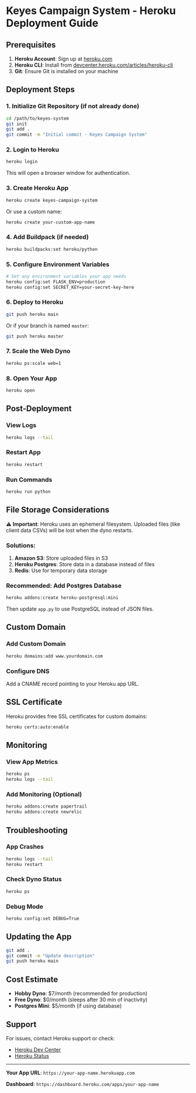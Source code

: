 # Keyes Campaign System - Heroku Deployment Guide

## Prerequisites

1. **Heroku Account**: Sign up at [heroku.com](https://heroku.com)
2. **Heroku CLI**: Install from [devcenter.heroku.com/articles/heroku-cli](https://devcenter.heroku.com/articles/heroku-cli)
3. **Git**: Ensure Git is installed on your machine

## Deployment Steps

### 1. Initialize Git Repository (if not already done)

```bash
cd /path/to/keyes-system
git init
git add .
git commit -m "Initial commit - Keyes Campaign System"
```

### 2. Login to Heroku

```bash
heroku login
```

This will open a browser window for authentication.

### 3. Create Heroku App

```bash
heroku create keyes-campaign-system
```

Or use a custom name:

```bash
heroku create your-custom-app-name
```

### 4. Add Buildpack (if needed)

```bash
heroku buildpacks:set heroku/python
```

### 5. Configure Environment Variables

```bash
# Set any environment variables your app needs
heroku config:set FLASK_ENV=production
heroku config:set SECRET_KEY=your-secret-key-here
```

### 6. Deploy to Heroku

```bash
git push heroku main
```

Or if your branch is named `master`:

```bash
git push heroku master
```

### 7. Scale the Web Dyno

```bash
heroku ps:scale web=1
```

### 8. Open Your App

```bash
heroku open
```

## Post-Deployment

### View Logs

```bash
heroku logs --tail
```

### Restart App

```bash
heroku restart
```

### Run Commands

```bash
heroku run python
```

## File Storage Considerations

⚠️ **Important**: Heroku uses an ephemeral filesystem. Uploaded files (like client data CSVs) will be lost when the dyno restarts.

### Solutions:

1. **Amazon S3**: Store uploaded files in S3
2. **Heroku Postgres**: Store data in a database instead of files
3. **Redis**: Use for temporary data storage

### Recommended: Add Postgres Database

```bash
heroku addons:create heroku-postgresql:mini
```

Then update `app.py` to use PostgreSQL instead of JSON files.

## Custom Domain

### Add Custom Domain

```bash
heroku domains:add www.yourdomain.com
```

### Configure DNS

Add a CNAME record pointing to your Heroku app URL.

## SSL Certificate

Heroku provides free SSL certificates for custom domains:

```bash
heroku certs:auto:enable
```

## Monitoring

### View App Metrics

```bash
heroku ps
heroku logs --tail
```

### Add Monitoring (Optional)

```bash
heroku addons:create papertrail
heroku addons:create newrelic
```

## Troubleshooting

### App Crashes

```bash
heroku logs --tail
heroku restart
```

### Check Dyno Status

```bash
heroku ps
```

### Debug Mode

```bash
heroku config:set DEBUG=True
```

## Updating the App

```bash
git add .
git commit -m "Update description"
git push heroku main
```

## Cost Estimate

- **Hobby Dyno**: $7/month (recommended for production)
- **Free Dyno**: $0/month (sleeps after 30 min of inactivity)
- **Postgres Mini**: $5/month (if using database)

## Support

For issues, contact Heroku support or check:
- [Heroku Dev Center](https://devcenter.heroku.com/)
- [Heroku Status](https://status.heroku.com/)

---

**Your App URL**: `https://your-app-name.herokuapp.com`

**Dashboard**: `https://dashboard.heroku.com/apps/your-app-name`

